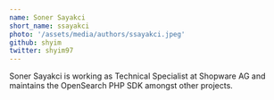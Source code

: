```yaml
---
name: Soner Sayakci
short_name: ssayakci
photo: '/assets/media/authors/ssayakci.jpeg'
github: shyim
twitter: shyim97
---
```


Soner Sayakci is working as Technical Specialist at Shopware AG and maintains the OpenSearch PHP SDK amongst other projects.
